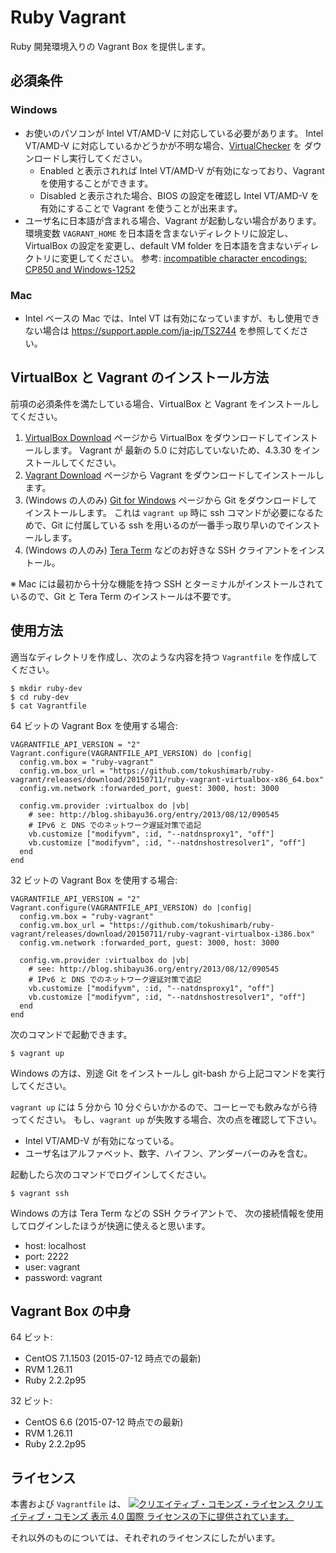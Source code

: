 Ruby Vagrant
===

Ruby 開発環境入りの Vagrant Box を提供します。

## 必須条件

### Windows

* お使いのパソコンが Intel VT/AMD-V に対応している必要があります。
  Intel VT/AMD-V に対応しているかどうかが不明な場合、[VirtualChecker](http://www.forest.impress.co.jp/library/software/virtualcheck/) を
  ダウンロードし実行してください。
  * Enabled と表示されれば Intel VT/AMD-V が有効になっており、Vagrant を使用することができます。
  * Disabled と表示された場合、BIOS の設定を確認し Intel VT/AMD-V を有効にすることで Vagrant を使うことが出来ます。
* ユーザ名に日本語が含まれる場合、Vagrant が起動しない場合があります。
  環境変数 `VAGRANT_HOME` を日本語を含まないディレクトリに設定し、VirtualBox の設定を変更し、default VM folder を日本語を含まないディレクトリに変更してください。
  参考: [incompatible character encodings: CP850 and Windows-1252](https://github.com/mitchellh/vagrant/issues/3937)

### Mac

* Intel ベースの Mac では、Intel VT は有効になっていますが、もし使用できない場合は https://support.apple.com/ja-jp/TS2744 を参照してください。

## VirtualBox と Vagrant のインストール方法

前項の必須条件を満たしている場合、VirtualBox と Vagrant をインストールしてください。

1. [VirtualBox Download](https://www.virtualbox.org/wiki/Downloads) ページから VirtualBox をダウンロードしてインストールします。
   Vagrant が 最新の 5.0 に対応していないため、4.3.30 をインストールしてください。
2. [Vagrant Download](http://www.vagrantup.com/downloads.html) ページから Vagrant をダウンロードしてインストールします。
3. (Windows の人のみ) [Git for Windows](https://msysgit.github.io/) ページから Git をダウンロードしてインストールします。
   これは `vagrant up` 時に ssh コマンドが必要になるためで、Git に付属している ssh を用いるのが一番手っ取り早いのでインストールします。
4. (Windows の人のみ) [Tera Term](http://sourceforge.jp/projects/ttssh2/releases/) などのお好きな SSH クライアントをインストール。

※ Mac には最初から十分な機能を持つ SSH とターミナルがインストールされているので、Git と Tera Term のインストールは不要です。

## 使用方法

適当なディレクトリを作成し、次のような内容を持つ `Vagrantfile` を作成してください。

    $ mkdir ruby-dev
    $ cd ruby-dev
    $ cat Vagrantfile

64 ビットの Vagrant Box を使用する場合:

    VAGRANTFILE_API_VERSION = "2"
    Vagrant.configure(VAGRANTFILE_API_VERSION) do |config|
      config.vm.box = "ruby-vagrant"
      config.vm.box_url = "https://github.com/tokushimarb/ruby-vagrant/releases/download/20150711/ruby-vagrant-virtualbox-x86_64.box"
      config.vm.network :forwarded_port, guest: 3000, host: 3000

      config.vm.provider :virtualbox do |vb|
        # see: http://blog.shibayu36.org/entry/2013/08/12/090545
        # IPv6 と DNS でのネットワーク遅延対策で追記
        vb.customize ["modifyvm", :id, "--natdnsproxy1", "off"]
        vb.customize ["modifyvm", :id, "--natdnshostresolver1", "off"]
      end
    end

32 ビットの Vagrant Box を使用する場合:

    VAGRANTFILE_API_VERSION = "2"
    Vagrant.configure(VAGRANTFILE_API_VERSION) do |config|
      config.vm.box = "ruby-vagrant"
      config.vm.box_url = "https://github.com/tokushimarb/ruby-vagrant/releases/download/20150711/ruby-vagrant-virtualbox-i386.box"
      config.vm.network :forwarded_port, guest: 3000, host: 3000

      config.vm.provider :virtualbox do |vb|
        # see: http://blog.shibayu36.org/entry/2013/08/12/090545
        # IPv6 と DNS でのネットワーク遅延対策で追記
        vb.customize ["modifyvm", :id, "--natdnsproxy1", "off"]
        vb.customize ["modifyvm", :id, "--natdnshostresolver1", "off"]
      end
    end

次のコマンドで起動できます。

    $ vagrant up

Windows の方は、別途 Git をインストールし git-bash から上記コマンドを実行してください。

`vagrant up` には 5 分から 10 分ぐらいかかるので、コーヒーでも飲みながら待ってください。
もし、`vagrant up` が失敗する場合、次の点を確認して下さい。
  * Intel VT/AMD-V が有効になっている。
  * ユーザ名はアルファベット、数字、ハイフン、アンダーバーのみを含む。

起動したら次のコマンドでログインしてください。

    $ vagrant ssh

Windows の方は Tera Term などの SSH クライアントで、
次の接続情報を使用してログインしたほうが快適に使えると思います。

* host: localhost
* port: 2222
* user: vagrant
* password: vagrant

## Vagrant Box の中身

64 ビット:
* CentOS 7.1.1503 (2015-07-12 時点での最新)
* RVM 1.26.11
* Ruby 2.2.2p95

32 ビット:
* CentOS 6.6 (2015-07-12 時点での最新)
* RVM 1.26.11
* Ruby 2.2.2p95

## ライセンス

本書および `Vagrantfile` は、
[![クリエイティブ・コモンズ・ライセンス](https://i.creativecommons.org/l/by/4.0/88x31.png) クリエイティブ・コモンズ 表示 4.0 国際 ライセンスの下に提供されています。](http://creativecommons.org/licenses/by/4.0/)

それ以外のものについては、それぞれのライセンスにしたがいます。
